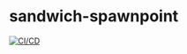 # sandwich-spawnpoint

[![CI/CD](https://github.com/DerLev/sandwich-spawnpoint/actions/workflows/integration-deployment.yml/badge.svg?branch=main&event=push)](https://github.com/DerLev/sandwich-spawnpoint/actions/workflows/integration-deployment.yml)
